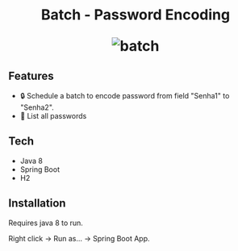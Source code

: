 <h1 align="center">
 Batch - Password Encoding
  
![batch](https://user-images.githubusercontent.com/49730865/158678171-36aa85f6-a9c6-4a51-8f57-0e2f49ac71ab.png)
</h1>

## Features

-  :lock: Schedule a batch to encode password from field "Senha1" to "Senha2".
- :page_facing_up: List all passwords

## Tech

- Java 8
- Spring Boot
- H2

## Installation

Requires java 8 to run.

Right click -> Run as... -> Spring Boot App.
